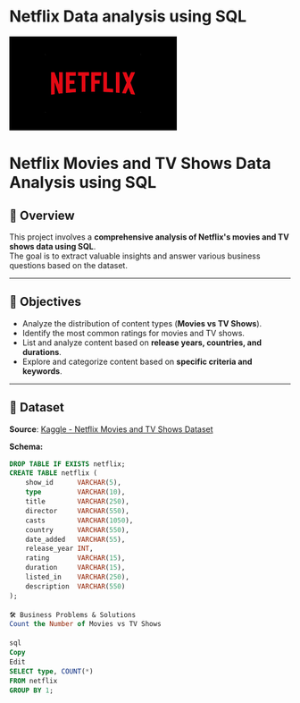 # Netflix Data analysis using SQL
![Netflix](https://github.com/Vinayaak42/Netflix-Data-analysis-using-SQL-/blob/main/netflix.png)

# Netflix Movies and TV Shows Data Analysis using SQL

## 📌 Overview
This project involves a **comprehensive analysis of Netflix's movies and TV shows data using SQL**.  
The goal is to extract valuable insights and answer various business questions based on the dataset.

---

## 🎯 Objectives
- Analyze the distribution of content types (**Movies vs TV Shows**).
- Identify the most common ratings for movies and TV shows.
- List and analyze content based on **release years, countries, and durations**.
- Explore and categorize content based on **specific criteria and keywords**.

---

## 📂 Dataset
**Source**: [Kaggle - Netflix Movies and TV Shows Dataset](https://www.kaggle.com/shivamb/netflix-shows)  

**Schema:**
```sql
DROP TABLE IF EXISTS netflix;
CREATE TABLE netflix (
    show_id      VARCHAR(5),
    type         VARCHAR(10),
    title        VARCHAR(250),
    director     VARCHAR(550),
    casts        VARCHAR(1050),
    country      VARCHAR(550),
    date_added   VARCHAR(55),
    release_year INT,
    rating       VARCHAR(15),
    duration     VARCHAR(15),
    listed_in    VARCHAR(250),
    description  VARCHAR(550)
);

🛠 Business Problems & Solutions
Count the Number of Movies vs TV Shows

sql
Copy
Edit
SELECT type, COUNT(*) 
FROM netflix 
GROUP BY 1;
